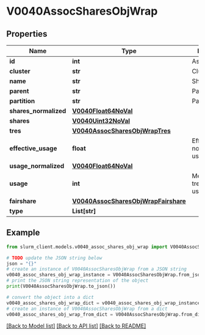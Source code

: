 # V0040AssocSharesObjWrap


## Properties

Name | Type | Description | Notes
------------ | ------------- | ------------- | -------------
**id** | **int** | Association ID | [optional] 
**cluster** | **str** | Cluster name | [optional] 
**name** | **str** | Share name | [optional] 
**parent** | **str** | Parent name | [optional] 
**partition** | **str** | Partition name | [optional] 
**shares_normalized** | [**V0040Float64NoVal**](V0040Float64NoVal.md) |  | [optional] 
**shares** | [**V0040Uint32NoVal**](V0040Uint32NoVal.md) |  | [optional] 
**tres** | [**V0040AssocSharesObjWrapTres**](V0040AssocSharesObjWrapTres.md) |  | [optional] 
**effective_usage** | **float** | Effective, normalized usage | [optional] 
**usage_normalized** | [**V0040Float64NoVal**](V0040Float64NoVal.md) |  | [optional] 
**usage** | **int** | Measure of tresbillableunits usage | [optional] 
**fairshare** | [**V0040AssocSharesObjWrapFairshare**](V0040AssocSharesObjWrapFairshare.md) |  | [optional] 
**type** | **List[str]** |  | [optional] 

## Example

```python
from slurm_client.models.v0040_assoc_shares_obj_wrap import V0040AssocSharesObjWrap

# TODO update the JSON string below
json = "{}"
# create an instance of V0040AssocSharesObjWrap from a JSON string
v0040_assoc_shares_obj_wrap_instance = V0040AssocSharesObjWrap.from_json(json)
# print the JSON string representation of the object
print(V0040AssocSharesObjWrap.to_json())

# convert the object into a dict
v0040_assoc_shares_obj_wrap_dict = v0040_assoc_shares_obj_wrap_instance.to_dict()
# create an instance of V0040AssocSharesObjWrap from a dict
v0040_assoc_shares_obj_wrap_from_dict = V0040AssocSharesObjWrap.from_dict(v0040_assoc_shares_obj_wrap_dict)
```
[[Back to Model list]](../README.md#documentation-for-models) [[Back to API list]](../README.md#documentation-for-api-endpoints) [[Back to README]](../README.md)


